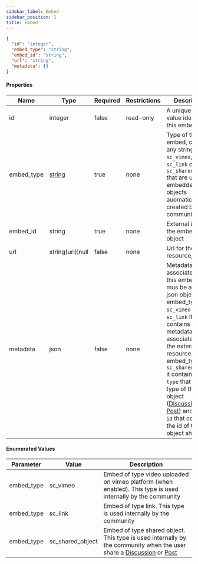 ```yaml
---
sidebar_label: Embed
sidebar_position: 1
title: Embed
---
```


```json
{
  "id": "integer",
  "embed_type": "string",
  "embed_id": "string",
  "url": "string",
  "metadata": {}
}

```

#### Properties

|Name| Type                                                            |Required|Restrictions| Description                                                                                                                                                                                                                                                                                                                                                                                                                        |
|---|-----------------------------------------------------------------|---|---|------------------------------------------------------------------------------------------------------------------------------------------------------------------------------------------------------------------------------------------------------------------------------------------------------------------------------------------------------------------------------------------------------------------------------------|
|id| integer                                                         |false|read-only| A unique integer value identifying this embed                                                                                                                                                                                                                                                                                                                                                                                      |
|embed_type| [string](/docs/apireference/v2/schemas/embed#enumerated-values) |true|none| Type of the embed, can be any string except `sc_vimeo`, `sc_link` or `sc_shared_object` that are used for embedded objects auomatically created by the community                                                                                                                                                                                                                                                                   |
|embed_id| string                                                          |true|none| External id for the embed object                                                                                                                                                                                                                                                                                                                                                                                                   |
|url| string(uri)¦null                                                |false|none| Url for the resource, if any                                                                                                                                                                                                                                                                                                                                                                                                       |
|metadata| json                                                            |false|none| Metadata associated to this embed. It mus be a valid json object. For embed_type `sc_vimeo` or `sc_link` it contains metadata associated with the external resource. For embed_type `sc_shared_object` it contains a field `type` that is the type of the object ([Discussion](/docs/apireference/v2/schemas/discussion) or [Post](/docs/apireference/v2/schemas/post)) and a field `id` that contains the id of the object shared |


#### Enumerated Values

|Parameter|Value|Description|
|---|---|---|
|embed_type|sc_vimeo|Embed of type video uploaded on vimeo platform (when enabled). This type is used internally by the community|
|embed_type|sc_link|Embed of type link. This type is used internally by the community|
|embed_type|sc_shared_object|Embed of type shared object. This type is used internally by the community when the user share a [Discussion](/docs/apireference/v2/schemas/discussion) or [Post](/docs/apireference/v2/schemas/post)|
